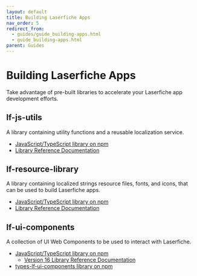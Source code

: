```yaml
---
layout: default
title: Building Laserfiche Apps
nav_order: 5
redirect_from:
  - guides/guide_building-apps.html
  - guide_building-apps.html
parent: Guides
---
```


<!--© 2024 Laserfiche.
See LICENSE-DOCUMENTATION and LICENSE-CODE in the project root for license information.-->

# Building Laserfiche Apps

Take advantage of pre-built libraries to accelerate your Laserfiche app development efforts.

## lf-js-utils

A library containing utility functions and a reusable localization service.

- [JavaScript/TypeScript library on npm](https://www.npmjs.com/package/@laserfiche/lf-js-utils)
- [Library Reference Documentation](https://laserfiche.github.io/lf-js-utils/)

## lf-resource-library

A library containing localized strings resource files, fonts, and icons, that can be used to build Laserfiche apps.

- [JavaScript/TypeScript library on npm](https://www.npmjs.com/package/@laserfiche/lf-resource-library)
- [Library Reference Documentation](https://github.com/Laserfiche/lf-resource-library)

## lf-ui-components

A collection of UI Web Components to be used to interact with Laserfiche.

- [JavaScript/TypeScript library on npm](https://www.npmjs.com/package/@laserfiche/lf-ui-components)
  - [Version 16 Library Reference Documentation](https://laserfiche.github.io/lf-ui-components)
- [types-lf-ui-components library on npm](https://www.npmjs.com/package/@laserfiche/types-lf-ui-components)
